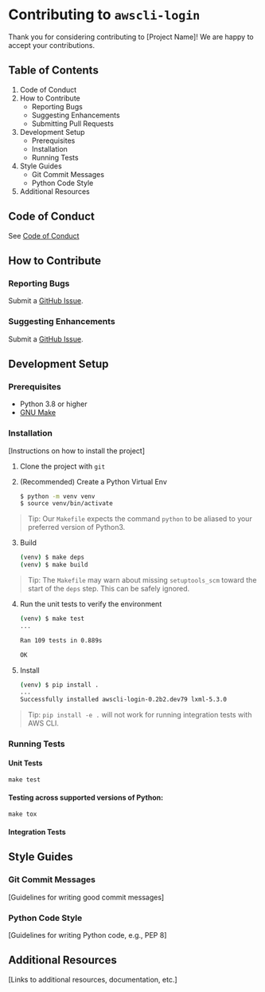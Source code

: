 # Contributing to `awscli-login`

Thank you for considering contributing to [Project Name]! 
We are happy to accept your contributions.

## Table of Contents

1. Code of Conduct
2. How to Contribute
   - Reporting Bugs
   - Suggesting Enhancements
   - Submitting Pull Requests
3. Development Setup
   - Prerequisites
   - Installation
   - Running Tests
4. Style Guides
   - Git Commit Messages
   - Python Code Style
5. Additional Resources

## Code of Conduct

See [Code of Conduct](CODE_OF_CONDUCT.md)

## How to Contribute

### Reporting Bugs

Submit a [GitHub Issue](https://github.com/techservicesillinois/awscli-login/issues).

### Suggesting Enhancements

Submit a [GitHub Issue](https://github.com/techservicesillinois/awscli-login/issues).

## Development Setup

### Prerequisites

- Python 3.8 or higher
- [GNU Make](https://www.gnu.org/software/make/)

### Installation

[Instructions on how to install the project]



1. Clone the project with `git`
2. (Recommended) Create a Python Virtual Env

	```sh
	$ python -m venv venv
	$ source venv/bin/activate
	```

> Tip: Our `Makefile` expects the command `python` to be aliased to your preferred version of Python3.

3. Build 

	```sh
	(venv) $ make deps
	(venv) $ make build
	```

> Tip: The `Makefile` may warn about missing `setuptools_scm` toward the start of the `deps` step. This can be safely ignored.

4. Run the unit tests to verify the environment

	```sh
	(venv) $ make test
	...

	Ran 109 tests in 0.889s

	OK
	```

4. Install

	```sh
	(venv) $ pip install .
	...
	Successfully installed awscli-login-0.2b2.dev79 lxml-5.3.0
	```

> Tip: `pip install -e .` will not work for running integration tests with AWS CLI.


### Running Tests

#### Unit Tests

`make test`

#### Testing across supported versions of Python:

`make tox`

#### Integration Tests



## Style Guides

### Git Commit Messages

[Guidelines for writing good commit messages]

### Python Code Style

[Guidelines for writing Python code, e.g., PEP 8]

## Additional Resources

[Links to additional resources, documentation, etc.]



